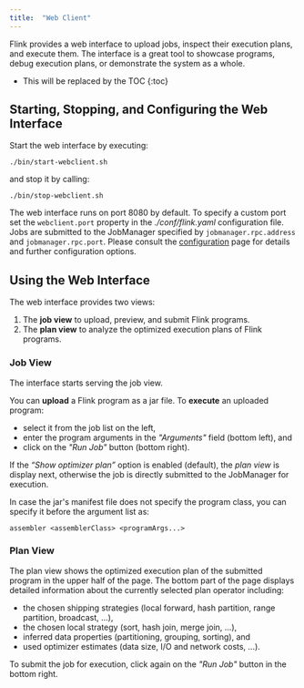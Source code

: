 ```yaml
---
title:  "Web Client"
---
```

<!--
Licensed to the Apache Software Foundation (ASF) under one
or more contributor license agreements.  See the NOTICE file
distributed with this work for additional information
regarding copyright ownership.  The ASF licenses this file
to you under the Apache License, Version 2.0 (the
"License"); you may not use this file except in compliance
with the License.  You may obtain a copy of the License at

  http://www.apache.org/licenses/LICENSE-2.0

Unless required by applicable law or agreed to in writing,
software distributed under the License is distributed on an
"AS IS" BASIS, WITHOUT WARRANTIES OR CONDITIONS OF ANY
KIND, either express or implied.  See the License for the
specific language governing permissions and limitations
under the License.
-->

Flink provides a web interface to upload jobs, inspect their execution plans, and execute them. The interface is a great tool to showcase programs, debug execution plans, or demonstrate the system as a whole.

* This will be replaced by the TOC
{:toc}

## Starting, Stopping, and Configuring the Web Interface

Start the web interface by executing:

    ./bin/start-webclient.sh

and stop it by calling:

    ./bin/stop-webclient.sh

The web interface runs on port 8080 by default. To specify a custom port set the ```webclient.port``` property in the *./conf/flink.yaml* configuration file. Jobs are submitted to the JobManager specified by ```jobmanager.rpc.address``` and ```jobmanager.rpc.port```. Please consult the [configuration](config.html#webclient) page for details and further configuration options.

## Using the Web Interface

The web interface provides two views:

1.  The **job view** to upload, preview, and submit Flink programs.
2.  The **plan view** to analyze the optimized execution plans of Flink programs.

### Job View

The interface starts serving the job view. 

You can **upload** a Flink program as a jar file. To **execute** an uploaded program:

* select it from the job list on the left, 
* enter the program arguments in the *"Arguments"* field (bottom left), and 
* click on the *"Run Job"* button (bottom right).

If the *“Show optimizer plan”* option is enabled (default), the *plan view* is display next, otherwise the job is directly submitted to the JobManager for execution.

In case the jar's manifest file does not specify the program class, you can specify it before the argument list as:

```
assembler <assemblerClass> <programArgs...>
```

### Plan View

The plan view shows the optimized execution plan of the submitted program in the upper half of the page. The bottom part of the page displays detailed information about the currently selected plan operator including:

* the chosen shipping strategies (local forward, hash partition, range partition, broadcast, ...),
* the chosen local strategy (sort, hash join, merge join, ...),
* inferred data properties (partitioning, grouping, sorting), and 
* used optimizer estimates (data size, I/O and network costs, ...).

To submit the job for execution, click again on the *"Run Job"* button in the bottom right.
